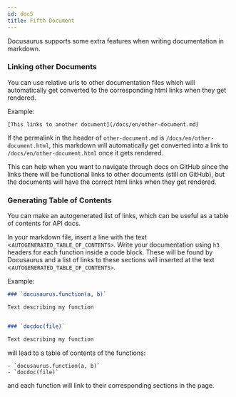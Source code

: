 ```yaml
---
id: doc5
title: Fifth Document
---
```


Docusaurus supports some extra features when writing documentation in markdown.

### Linking other Documents

You can use relative urls to other documentation files which will automatically get converted to the corresponding html links when they get rendered.

Example:
```
[This links to another document](/docs/en/other-document.md)
```
If the permalink in the header of `other-document.md` is `/docs/en/other-document.html`, this markdown will automatically get converted into a link to `/docs/en/other-document.html` once it gets rendered.

This can help when you want to navigate through docs on GitHub since the links there will be functional links to other documents (still on GitHub), but the documents will have the correct html links when they get rendered.

### Generating Table of Contents

You can make an autogenerated list of links, which can be useful as a table of contents for API docs.

In your markdown file, insert a line with the text <`AUTOGENERATED_TABLE_OF_CONTENTS>`. Write your documentation using `h3` headers for each function inside a code block. These will be found by Docusaurus and a list of links to these sections will inserted at the text <`AUTOGENERATED_TABLE_OF_CONTENTS>`.

Example:
```markdown
### `docusaurus.function(a, b)`

Text describing my function


### `docdoc(file)`

Text describing my function
```

will lead to a table of contents of the functions:

```
- `docusaurus.function(a, b)`
- `docdoc(file)`
```
and each function will link to their corresponding sections in the page.
